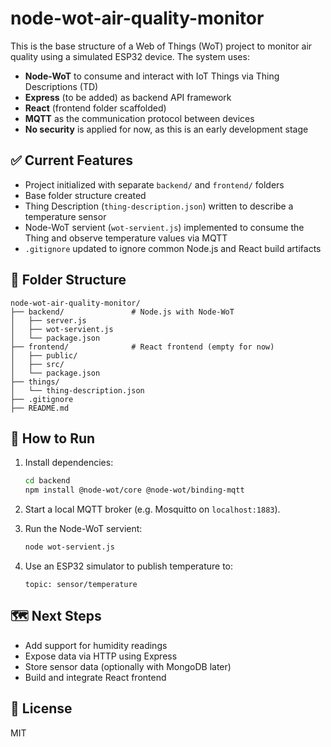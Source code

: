 # node-wot-air-quality-monitor

This is the base structure of a Web of Things (WoT) project to monitor air quality using a simulated ESP32 device. The system uses:

- **Node-WoT** to consume and interact with IoT Things via Thing Descriptions (TD)
- **Express** (to be added) as backend API framework
- **React** (frontend folder scaffolded)
- **MQTT** as the communication protocol between devices
- **No security** is applied for now, as this is an early development stage

## ✅ Current Features

- Project initialized with separate `backend/` and `frontend/` folders
- Base folder structure created
- Thing Description (`thing-description.json`) written to describe a temperature sensor
- Node-WoT servient (`wot-servient.js`) implemented to consume the Thing and observe temperature values via MQTT
- `.gitignore` updated to ignore common Node.js and React build artifacts

## 📁 Folder Structure

```
node-wot-air-quality-monitor/
├── backend/               # Node.js with Node-WoT
│   ├── server.js
│   ├── wot-servient.js
│   └── package.json
├── frontend/              # React frontend (empty for now)
│   ├── public/
│   ├── src/
│   └── package.json
├── things/
│   └── thing-description.json
├── .gitignore
├── README.md
```

## 🔧 How to Run

1. Install dependencies:
   ```bash
   cd backend
   npm install @node-wot/core @node-wot/binding-mqtt
   ```

2. Start a local MQTT broker (e.g. Mosquitto on `localhost:1883`).

3. Run the Node-WoT servient:
   ```bash
   node wot-servient.js
   ```

4. Use an ESP32 simulator to publish temperature to:
   ```
   topic: sensor/temperature
   ```

## 🗺️ Next Steps

- Add support for humidity readings
- Expose data via HTTP using Express
- Store sensor data (optionally with MongoDB later)
- Build and integrate React frontend

## 📝 License

MIT
